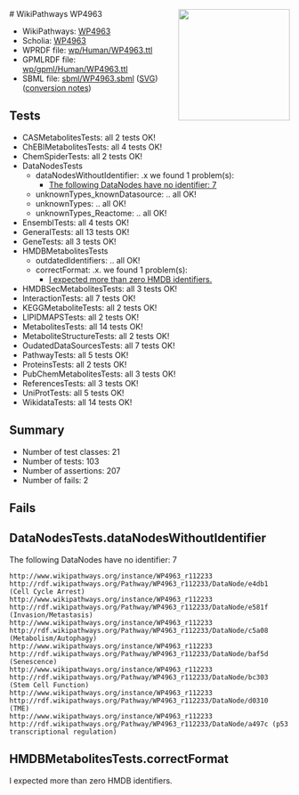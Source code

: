 <img style="float: right; width: 200px" src="../logo.png" />
# WikiPathways WP4963

* WikiPathways: [WP4963](https://identifiers.org/wikipathways:WP4963)
* Scholia: [WP4963](https://scholia.toolforge.org/wikipathways/WP4963)
* WPRDF file: [wp/Human/WP4963.ttl](../wp/Human/WP4963.ttl)
* GPMLRDF file: [wp/gpml/Human/WP4963.ttl](../wp/gpml/Human/WP4963.ttl)
* SBML file: [sbml/WP4963.sbml](../sbml/WP4963.sbml) ([SVG](../sbml/WP4963.svg)) ([conversion notes](../sbml/WP4963.txt))

## Tests
* CASMetabolitesTests: all 2 tests OK!
* ChEBIMetabolitesTests: all 4 tests OK!
* ChemSpiderTests: all 2 tests OK!
* DataNodesTests
    * dataNodesWithoutIdentifier: .x we found 1 problem(s):
        * [The following DataNodes have no identifier: 7](#d2d32fa6)
    * unknownTypes_knownDatasource: .. all OK!
    * unknownTypes: .. all OK!
    * unknownTypes_Reactome: .. all OK!
* EnsemblTests: all 4 tests OK!
* GeneralTests: all 13 tests OK!
* GeneTests: all 3 tests OK!
* HMDBMetabolitesTests
    * outdatedIdentifiers: .. all OK!
    * correctFormat: .x. we found 1 problem(s):
        * [I expected more than zero HMDB identifiers.](#ad154c1e)
* HMDBSecMetabolitesTests: all 3 tests OK!
* InteractionTests: all 7 tests OK!
* KEGGMetaboliteTests: all 2 tests OK!
* LIPIDMAPSTests: all 2 tests OK!
* MetabolitesTests: all 14 tests OK!
* MetaboliteStructureTests: all 2 tests OK!
* OudatedDataSourcesTests: all 7 tests OK!
* PathwayTests: all 5 tests OK!
* ProteinsTests: all 2 tests OK!
* PubChemMetabolitesTests: all 3 tests OK!
* ReferencesTests: all 3 tests OK!
* UniProtTests: all 5 tests OK!
* WikidataTests: all 14 tests OK!


## Summary

* Number of test classes: 21
* Number of tests: 103
* Number of assertions: 207
* Number of fails: 2

## Fails

<a name="d2d32fa6" />

## DataNodesTests.dataNodesWithoutIdentifier

The following DataNodes have no identifier: 7
```
http://www.wikipathways.org/instance/WP4963_r112233 http://rdf.wikipathways.org/Pathway/WP4963_r112233/DataNode/e4db1 (Cell Cycle Arrest)
http://www.wikipathways.org/instance/WP4963_r112233 http://rdf.wikipathways.org/Pathway/WP4963_r112233/DataNode/e581f (Invasion/Metastasis)
http://www.wikipathways.org/instance/WP4963_r112233 http://rdf.wikipathways.org/Pathway/WP4963_r112233/DataNode/c5a08 (Metabolism/Autophagy)
http://www.wikipathways.org/instance/WP4963_r112233 http://rdf.wikipathways.org/Pathway/WP4963_r112233/DataNode/baf5d (Senescence)
http://www.wikipathways.org/instance/WP4963_r112233 http://rdf.wikipathways.org/Pathway/WP4963_r112233/DataNode/bc303 (Stem Cell Function)
http://www.wikipathways.org/instance/WP4963_r112233 http://rdf.wikipathways.org/Pathway/WP4963_r112233/DataNode/d0310 (TME)
http://www.wikipathways.org/instance/WP4963_r112233 http://rdf.wikipathways.org/Pathway/WP4963_r112233/DataNode/a497c (p53 transcriptional regulation)
```

<a name="ad154c1e" />

## HMDBMetabolitesTests.correctFormat

I expected more than zero HMDB identifiers.
